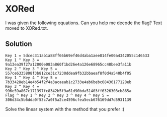 # XORed

I was given the following equations. Can you help me decode the flag?
Text moved to XORed.txt.

## Solution

```
Key 1 = 5dcec311ab1a88ff66b69ef46d4aba1aee814fe00a4342055c146533 
Key 1 ^ Key 3 = 9a13ea39f27a12000e083a860f1bd26e4a126e68965cc48bee3fa11b 
Key 2 ^ Key 3 ^ Key 5 = 557ce6335808f3b812ce31c7230ddea9fb32bbaeaf8f0d4a540b4f05 
Key 1 ^ Key 4 ^ Key 5 = 7b33428eb14e4b54f2f4a3acaeab1c2733e4ab6bebc68436177128eb 
Key 3 ^ Key 4 = 996e59a867c171397fc8342b5f9a61d90bda51403ff6326303cb865a 
Flag ^ Key 1 ^ Key 2 ^ Key 3 ^ Key 4 ^ Key 5 = 306d34c5b6dda0f53c7a0f5a2ce4596cfea5ecb676169dd7d5931139
```

Solve the linear system with the method that you prefer :)